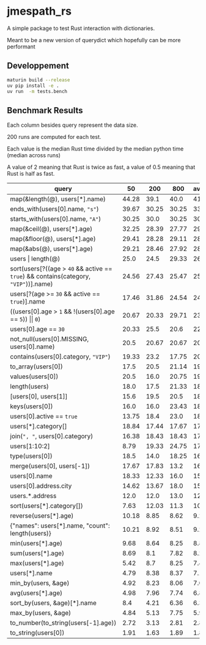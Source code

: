 # jmespath_rs

A simple package to test Rust interaction with dictionaries.

Meant to be a new version of querydict which hopefully can be more performant

## Developpement

```bash
maturin build --release
uv pip install -e .
uv run  -m tests.bench
```

## Benchmark Results

Each column besides query represent the data size.

200 runs are computed for each test.

Each value is the median Rust time divided by the median python time (median across runs)

A value of 2 meaning that Rust is twice as fast, a value of 0.5 meaning that Rust is half as fast.

<!-- BENCHMARK_RESULTS -->
| query | 50 | 200 | 800 | average_speedup |
|---|---|---|---|---|
| map(&length(@), users[\*].name) | 44.28 | 39.1 | 40.0 | 41.13 |
| ends_with(users[0].name, `"s"`) | 39.67 | 30.25 | 30.25 | 33.39 |
| starts_with(users[0].name, `"A"`) | 30.25 | 30.0 | 30.25 | 30.17 |
| map(&ceil(@), users[\*].age) | 32.25 | 28.39 | 27.77 | 29.47 |
| map(&floor(@), users[\*].age) | 29.41 | 28.28 | 29.11 | 28.93 |
| map(&abs(@), users[\*].age) | 29.21 | 28.46 | 27.92 | 28.53 |
| users \| length(@) | 25.0 | 24.5 | 29.33 | 26.28 |
| sort(users[?((age > `40` && active == `true`) && contains(category, `"VIP"`))].name) | 24.56 | 27.43 | 25.47 | 25.82 |
| users[?(age >= `30` && active == `true`)].name | 17.46 | 31.86 | 24.54 | 24.62 |
| ((users[0].age > `1` && !(users[0].age == `5`)) \|\| `0`) | 20.67 | 20.33 | 29.71 | 23.57 |
| users[0].age == `30` | 20.33 | 25.5 | 20.6 | 22.14 |
| not_null(users[0].MISSING, users[0].name) | 20.5 | 20.67 | 20.67 | 20.61 |
| contains(users[0].category, `"VIP"`) | 19.33 | 23.2 | 17.75 | 20.09 |
| to_array(users[0]) | 17.5 | 20.5 | 21.14 | 19.71 |
| values(users[0]) | 20.5 | 16.0 | 20.75 | 19.08 |
| length(users) | 18.0 | 17.5 | 21.33 | 18.94 |
| [users[0], users[1]] | 15.6 | 19.5 | 20.5 | 18.53 |
| keys(users[0]) | 16.0 | 16.0 | 23.43 | 18.48 |
| users[0].active == `true` | 13.75 | 18.4 | 23.0 | 18.38 |
| users[\*].category[] | 18.84 | 17.44 | 17.67 | 17.98 |
| join(`", "`, users[0].category) | 16.38 | 18.43 | 18.43 | 17.75 |
| users[1:10:2] | 8.79 | 19.33 | 24.75 | 17.62 |
| type(users[0]) | 18.5 | 14.0 | 18.25 | 16.92 |
| merge(users[0], users[-1]) | 17.67 | 17.83 | 13.2 | 16.23 |
| users[0].name | 18.33 | 12.33 | 16.0 | 15.55 |
| users[0].address.city | 14.62 | 13.67 | 18.0 | 15.43 |
| users.\*.address | 12.0 | 12.0 | 13.0 | 12.33 |
| sort(users[\*].category[]) | 7.63 | 12.03 | 11.3 | 10.32 |
| reverse(users[\*].age) | 10.18 | 8.85 | 8.62 | 9.22 |
| {"names": users[\*].name, "count": length(users)} | 10.21 | 8.92 | 8.51 | 9.21 |
| min(users[\*].age) | 9.68 | 8.64 | 8.25 | 8.86 |
| sum(users[\*].age) | 8.69 | 8.1 | 7.82 | 8.2 |
| max(users[\*].age) | 5.42 | 8.7 | 8.25 | 7.46 |
| users[\*].name | 4.79 | 8.38 | 8.37 | 7.18 |
| min_by(users, &age) | 4.92 | 8.23 | 8.06 | 7.07 |
| avg(users[\*].age) | 4.98 | 7.96 | 7.74 | 6.89 |
| sort_by(users, &age)[\*].name | 8.4 | 4.21 | 6.36 | 6.32 |
| max_by(users, &age) | 4.84 | 5.13 | 7.75 | 5.91 |
| to_number(to_string(users[-1].age)) | 2.72 | 3.13 | 2.81 | 2.89 |
| to_string(users[0]) | 1.91 | 1.63 | 1.89 | 1.81 |

<!-- END_BENCHMARK_RESULTS -->